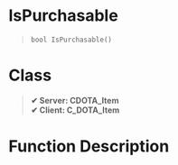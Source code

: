 # IsPurchasable
> `bool IsPurchasable()`
# Class
> __✔ Server: CDOTA_Item__  
> __✔ Client: C_DOTA_Item__  
# Function Description

